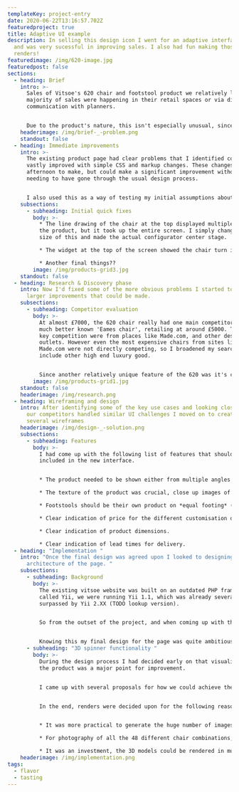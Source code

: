 ```yaml
---
templateKey: project-entry
date: 2020-06-22T13:16:57.702Z
featuredproject: true
title: Adaptive UI example
description: In selling this design icon I went for an adaptive interface design
  and was very sucessful in improving sales. I also had fun making those lovely
  renders!
featuredimage: /img/620-image.jpg
featuredpost: false
sections:
  - heading: Brief
    intro: >-
      Sales of Vitsoe's 620 chair and footstool product we relatively low. The
      majority of sales were happening in their retail spaces or via direct
      communication with planners.


      Due to the product's nature, this isn't especially unusual, since most people would want to sit in one before purchase. However, since Vitsoe only operated 4 physical shops worldwide, improving online sales was important. 
    headerimage: /img/brief-_-problem.png
    standout: false
  - heading: Immediate improvements
    intro: >-
      The existing product page had clear problems that I identified could be
      vastly improved with simple CSS and markup changes. These changes took an
      afternoon to make, but could make a significant improvement without
      needing to have gone through the usual design process. 


      I also used this as a way of testing my initial assumptions about why the product page was performing poorly, and feed any findings into my design process.
    subsections:
      - subheading: Initial quick fixes
        body: >-
          * The line drawing of the chair at the top displayed multiple sides of
          the product, but it took up the entire screen. I simply changed the
          size of this and made the actual configurator center stage.

          * The widget at the top of the screen showed the chair turn into a sofa, however this was a complete duplication of the configurator towards the end, minus the button overlays. Since it was still just a line drawing, it wasn't providing the customer any more information, so it was removed entirely. 

          * Another final things??
        image: /img/products-grid3.jpg
    standout: false
  - heading: Research & Discovery phase
    intro: Now I'd fixed some of the more obvious problems I started to look at
      larger improvements that could be made.
    subsections:
      - subheading: Competitor evaluation
        body: >-
          At almost £7000, the 620 chair really had one main competitor, the
          much better known 'Eames chair', retailing at around £5000. The other
          key competition were from places like Made.com, and other designer
          outlets. However even the most expensive chairs from sites like
          Made.com were not directly competing, so I broadened my search to
          include other high end luxury good. 


          Since another relatively unique feature of the 620 was it's customisation options, I found the luxury car market to be good case studies to look to.
        image: /img/products-grid1.jpg
    standout: false
    headerimage: /img/research.png
  - heading: Wireframing and design
    intro: After identifying some of the key use cases and looking closely at how
      our competitors handled similar UI challenges I moved on to creating
      several wireframes
    headerimage: /img/design-_-solution.png
    subsections:
      - subheading: Features
        body: >-
          I had come up with the following list of features that should be
          included in the new interface. 


          * The product needed to be shown either from multiple angles or with a 360 spin

          * The texture of the product was crucial, close up images of the leather needed to be included when choosing colour

          * Footstools should be their own product on *equal footing* (heh) to the chair.

          * Clear indication of price for the different customisation options available. 

          * Clear indication of product dimensions.

          * Clear indication of lead times for delivery.
  - heading: "Implementation "
    intro: "Once the final design was agreed upon I looked to designing the
      architecture of the page. "
    subsections:
      - subheading: Background
        body: >-
          The existing vitsoe website was built on an outdated PHP framework
          called Yii, we were running Yii 1.1, which was already several years
          surpassed by Yii 2.XX (TODO lookup version).


          So from the outset of the project, and when coming up with the design it had already been decided we would build the new page in React. We would be building all the functionality required as a self-contained app. In future it was planned that the website would be moved to a new platform and the react app would be easier to migrate in this form. 


          Knowing this my final design for the page was quite ambitious; I would certainly have approached the project differently had it not been decided early on that we would be building it in a new framework.
      - subheading: "3D spinner functionality "
        body: >-
          During the design process I had decided early on that visualisation of
          the product was a major point for improvement.


          I came up with several proposals for how we could achieve these improvements, and worked closely with the creative director to ensure that we would be able to source media for this. 


          In the end, renders were decided upon for the following reasons: 


          * It was more practical to generate the huge number of images required to create a smooth spinner. with photography we could have only realistically done a maximum of 8 angles, and that would have been 384 photos. 

          * For photography of all the 48 different chair combinations, either thousands of pounds worth of stock would be needed. Because of Vitsoe's standards, this wouldn't have been used for resale. At best, if the one chair was disassembled and rebuilt, it would tie up several assembly team members and days worth of photographer's and studio time. 

          * It was an investment, the 3D models could be rendered in multiple contexts for different use cases. - After the project was complete they were used in an instagram story promotion for example.
    headerimage: /img/implementation.png
tags:
  - flavor
  - tasting
---
```

